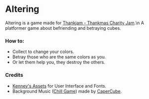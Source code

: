 # Altering
Altering is a game made for [Thankjam - Thankmas Charity Jam](https://itch.io/jam/thankjam).\n
A platformer game about befriending and betraying cubes.

### How to:
- Collect to change your colors.
- Betray those who are the same colors as you.
- Or let them help you, they destroy the others.

### Credits
- [Kenney's Assets](https://kenney.nl/assets) for User Interface and Fonts.
- Background Music ([Chill Game](https://www.newgrounds.com/audio/listen/1036977)) made by [CaperCube](https://capercube.newgrounds.com/).